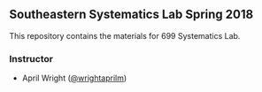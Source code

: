 ## Southeastern Systematics Lab Spring 2018

This repository contains the materials for 699 Systematics Lab.

### Instructor

- April Wright ([@wrightaprilm](https://github.com/wrightaprilm))
